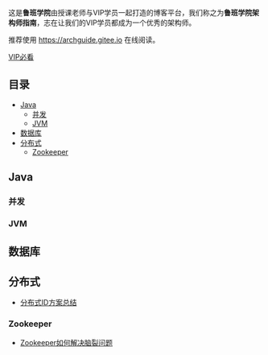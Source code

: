这是**鲁班学院**由授课老师与VIP学员一起打造的博客平台，我们称之为**鲁班学院架构师指南**，志在让我们的VIP学员都成为一个优秀的架构师。

推荐使用 https://archguide.gitee.io 在线阅读。

[VIP必看](docs/VIP必看.md)
## 目录
- [Java](#Java)
    - [并发](#并发)
    - [JVM](#JVM)
- [数据库](#数据库)
- [分布式](#分布式)
    - [Zookeeper](#Zookeeper)
    
## Java

### 并发

### JVM

## 数据库

## 分布式
* [分布式ID方案总结](docs/分布式/分布式ID方案总结.md)

### Zookeeper
* [Zookeeper如何解决脑裂问题](docs/Zookeeper/Zookeeper如何解决脑裂问题.md)